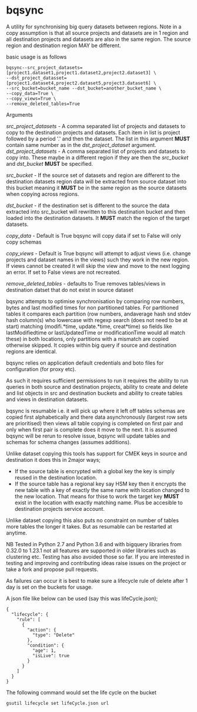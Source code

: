 # bqsync
A utility for synchronising big query datasets between regions.
Note in a copy assumption is that all source projects and datasets are in 1 region and all destination projects and datasets are also in the same region. The source region and destination region MAY be different.
 
basic usage is as follows
 
    bqsync--src_project_datasets=[project1.dataset1,project1.dataset2,project2.dataset3] \
    --dst_project_datasset=[project1.dataset4,project2.dataset5,project3.dataset6] \
    --src_bucket=bucket_name --dst_bucket=another_bucket_name \
    --copy_data=True \
    --copy_views=True \
    --remove_deleted_tables=True
 
Arguments
 
*src_project_datasets* - A comma separated list of projects and datasets to copy to the destination
projects and datasets. Each item in list is project followed by a period '.' and then the dataset.
The list in this argument **MUST** contain same number as in the *dst_project_dataset* argument.
*dst_project_datasets* - A comma separated list of projects and datasets to copy into. These maybe
in a different region if they are then the *src_bucket* and *dst_bucket* **MUST** be specified.
 
*src_bucket* - If the source set of datasets and region are different to the destination datasets
region data will be extracted from source dataset into this bucket meaning it **MUST** be in the
same region as the source datasets when copying across regions.
 
*dst_bucket* - if the destination set is different to the source the data extracted into src_bucket
will rewritten to this destination bucket and then loaded into the destination datasets. It **MUST**
match the region of the target datasets.
 
*copy_data* - Default is True bqsync will copy data if set to False will only copy schemas
 
*copy_views* - Default is True bqsync will attempt to adjust views (i.e. change projects and dataset
names in the views) such they work in the new region. If views cannot be created it will skip the view
and move to the next logging an error. If set to False views are not recreated.
 
*remove_deleted_tables* - defaults to True removes tables/views in destination datset that do not exist
in source dataset
 
bqsync attempts to optimise synchronisation by comparing row numbers, bytes and last modified times for non
partitioned tables. 
For partitioned tables it compares each partition (row numbers, andaverage hash snd stdev hash 
column(s) who lowercase with regexp search (does not need to be at start) matching  (modifi.\*time,
update.\*time, creat\*time) so fields like lastModifiedtime or lastUpdatedTime or modificationTime would all match
these) in both locations, only partitions with a mismatch are copied otherwise skipped. It copies within big query 
if source and destination regions are identical.
 
bqsync relies on application default credentials and boto files for configuration (for proxy etc).
 
As such it requires sufficient permissions to run it requires the ability to run queries in both source
and destination projects, ability to create and delete and list objects in src and destination buckets and
ability to create tables and views in destination datasets.
 
bqsync is resumable i.e. it will pick up where it left off tables schemas are copied first alphabetically
and there data asynchronously (largest row sets are prioritised) then views all table copying is completed
on first pair and only when first pair is complete does it move to the next. It is assumed bqsync will be rerun to resolve issue, bqsync will update tables and schemas for schema
 changes (assumes additions).
 
Unlike dataset copying this tools has support for CMEK keys in source and destination it does this in 2major ways;
* If the source table is encrypted with a global key the key is simply reused in the destination location.
* If the source table has a regional key say HSM key then it encrypts the new table with a key of exactly
the same name with location changed to the new location. That means for thise to work the target
key **MUST** exist in the location with exactly matching name. Plus be accesible to destination projects
service account.
 
Unlike dataset copying this also puts no constraint on number of tables more tables the longer it takes.
But as resumable can be restarted at anytime.
 
NB Tested in Python 2.7 and Python 3.6 and with bigquery libraries from 0.32.0 to 1.23.1 not all features
are supported in older libraries such as clustering etc. Testing has also avoided those so far. If you
are interested in testing and improving and contributing ideas raise issues on the project or take a fork 
and propose pull requests.
 
As failures can occur it is best to make sure a lifecycle rule of delete after 1 day is set on the
buckets for usage.
 
A json file like below can be used (say this was lifeCycle.json);
 
    {
      "lifecycle": {
        "rule": [
          {
            "action": {
              "type": "Delete"
            },
            "condition": {
              "age": 1,
              "isLive": true
            }
          }
        ]
      }
    }
 
The following command would set the life cycle on the bucket
 
    gsutil lifecycle set lifeCycle.json url